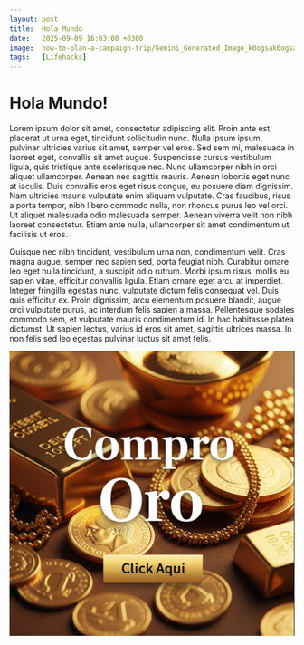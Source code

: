 ```yaml
---
layout: post
title:  Hola Mundo
date:   2025-09-09 16:03:00 +0300
image:  how-to-plan-a-campaign-trip/Gemini_Generated_Image_k0ogsak0ogsak0og.png
tags:   [Lifehacks]
---
```


# Hola Mundo!

Lorem ipsum dolor sit amet, consectetur adipiscing elit. Proin ante est, placerat ut urna eget, tincidunt sollicitudin nunc. Nulla ipsum ipsum, pulvinar ultricies varius sit amet, semper vel eros. Sed sem mi, malesuada in laoreet eget, convallis sit amet augue. Suspendisse cursus vestibulum ligula, quis tristique ante scelerisque nec. Nunc ullamcorper nibh in orci aliquet ullamcorper. Aenean nec sagittis mauris. Aenean lobortis eget nunc at iaculis. Duis convallis eros eget risus congue, eu posuere diam dignissim. Nam ultricies mauris vulputate enim aliquam vulputate. Cras faucibus, risus a porta tempor, nibh libero commodo nulla, non rhoncus purus leo vel orci. Ut aliquet malesuada odio malesuada semper. Aenean viverra velit non nibh laoreet consectetur. Etiam ante nulla, ullamcorper sit amet condimentum ut, facilisis ut eros.

Quisque nec nibh tincidunt, vestibulum urna non, condimentum velit. Cras magna augue, semper nec sapien sed, porta feugiat nibh. Curabitur ornare leo eget nulla tincidunt, a suscipit odio rutrum. Morbi ipsum risus, mollis eu sapien vitae, efficitur convallis ligula. Etiam ornare eget arcu at imperdiet. Integer fringilla egestas nunc, vulputate dictum felis consequat vel. Duis quis efficitur ex. Proin dignissim, arcu elementum posuere blandit, augue orci vulputate purus, ac interdum felis sapien a massa. Pellentesque sodales commodo sem, et vulputate mauris condimentum id. In hac habitasse platea dictumst. Ut sapien lectus, varius id eros sit amet, sagittis ultrices massa. In non felis sed leo egestas pulvinar luctus sit amet felis.

![](img/how-to-plan-a-campaign-trip/Gemini_Generated_Image_k0ogsak0ogsak0og.png)